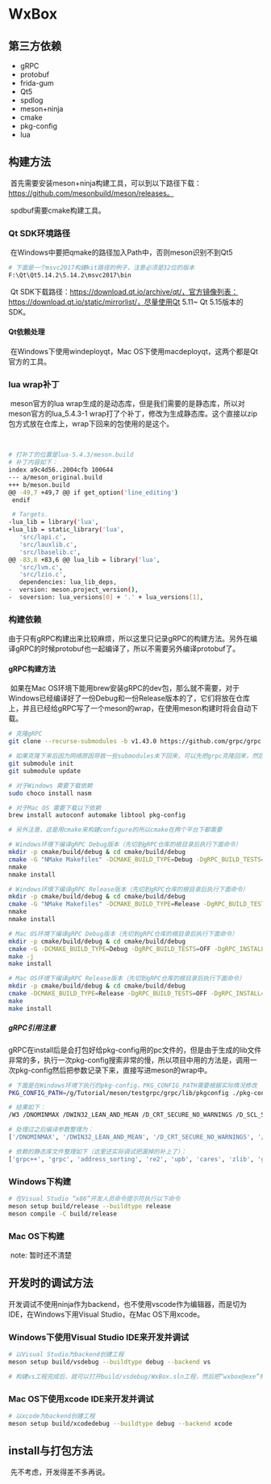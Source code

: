 # WxBox

## 第三方依赖

- gRPC
- protobuf
- frida-gum
- Qt5
- spdlog
- meson+ninja
- cmake
- pkg-config
- lua

## 构建方法

​	首先需要安装meson+ninja构建工具，可以到以下路径下载：https://github.com/mesonbuild/meson/releases。

​	spdbuf需要cmake构建工具。

### Qt SDK环境路径

​	在Windows中要把qmake的路径加入Path中，否则meson识别不到Qt5

```bash
# 下面是一个msvc2017构建kit路径的例子，注意必须是32位的版本
F:\Qt\Qt5.14.2\5.14.2\msvc2017\bin
```

​	Qt SDK下载路径：https://download.qt.io/archive/qt/，官方镜像列表：https://download.qt.io/static/mirrorlist/，尽量使用Qt 5.11~ Qt 5.15版本的SDK。

#### Qt依赖处理

​	在Windows下使用windeployqt，Mac OS下使用macdeployqt，这两个都是Qt官方的工具。

### lua wrap补丁

​	meson官方的lua wrap生成的是动态库，但是我们需要的是静态库，所以对meson官方的lua_5.4.3-1 wrap打了个补丁，修改为生成静态库。这个直接以zip包方式放在仓库上，wrap下回来的包使用的是这个。

​	

```bash
# 打补丁的位置是lua-5.4.3/meson.build
# 补丁内容如下：
index a9c4d56..2004cfb 100644
--- a/meson_original.build
+++ b/meson.build
@@ -49,7 +49,7 @@ if get_option('line_editing')
 endif

 # Targets.
-lua_lib = library('lua',
+lua_lib = static_library('lua',
   'src/lapi.c',
   'src/lauxlib.c',
   'src/lbaselib.c',
@@ -83,8 +83,6 @@ lua_lib = library('lua',
   'src/lvm.c',
   'src/lzio.c',
   dependencies: lua_lib_deps,
-  version: meson.project_version(),
-  soversion: lua_versions[0] + '.' + lua_versions[1],
```



### 构建依赖

​	由于只有gRPC构建出来比较麻烦，所以这里只记录gRPC的构建方法。另外在编译gRPC的时候protobuf也一起编译了，所以不需要另外编译protobuf了。

#### gRPC构建方法

​	如果在Mac OS环境下能用brew安装gRPC的dev包，那么就不需要，对于Windows已经编译好了一份Debug和一份Release版本的了，它们将放在仓库上，并且已经给gRPC写了一个meson的wrap，在使用meson构建时将会自动下载。

```bash
# 克隆gRPC
git clone --recurse-submodules -b v1.43.0 https://github.com/grpc/grpc

# 如果克隆下来后因为网络原因导致一些submodules未下回来，可以先把grpc克隆回来，然后后面再用下面的命令来把submodule拉回来
git submodule init
git submodule update

# 对于Windows 需要下载依赖
sudo choco install nasm

# 对于Mac OS 需要下载以下依赖
brew install autoconf automake libtool pkg-config

# 另外注意，这是用cmake来构建configure的所以cmake在两个平台下都需要

# Windows环境下编译gRPC Debug版本（先切到gRPC仓库的根目录后执行下面命令）
mkdir -p cmake/build/debug & cd cmake/build/debug
cmake -G "NMake Makefiles" -DCMAKE_BUILD_TYPE=Debug -DgRPC_BUILD_TESTS=OFF -DgRPC_INSTALL=ON -DgRPC_BUILD_GRPC_CSHARP_PLUGIN=OFF -DgRPC_BUILD_GRPC_NODE_PLUGIN=OFF -DgRPC_BUILD_GRPC_OBJECTIVE_C_PLUGIN=OFF -DgRPC_BUILD_GRPC_PHP_PLUGIN=OFF -DgRPC_BUILD_GRPC_PYTHON_PLUGIN=OFF -DgRPC_BUILD_GRPC_RUBY_PLUGIN=OFF -DgRPC_BUILD_CSHARP_EXT=OFF -DCMAKE_INSTALL_PREFIX=../../install/debug ../..
nmake
nmake install

# Windows环境下编译gRPC Release版本（先切到gRPC仓库的根目录后执行下面命令）
mkdir -p cmake/build/debug & cd cmake/build/debug
cmake -G "NMake Makefiles" -DCMAKE_BUILD_TYPE=Release -DgRPC_BUILD_TESTS=OFF -DgRPC_INSTALL=ON -DgRPC_BUILD_GRPC_CSHARP_PLUGIN=OFF -DgRPC_BUILD_GRPC_NODE_PLUGIN=OFF -DgRPC_BUILD_GRPC_OBJECTIVE_C_PLUGIN=OFF -DgRPC_BUILD_GRPC_PHP_PLUGIN=OFF -DgRPC_BUILD_GRPC_PYTHON_PLUGIN=OFF -DgRPC_BUILD_GRPC_RUBY_PLUGIN=OFF -DgRPC_BUILD_CSHARP_EXT=OFF -DCMAKE_INSTALL_PREFIX=../../install/release ../..
nmake
nmake install

# Mac OS环境下编译gRPC Debug版本（先切到gRPC仓库的根目录后执行下面命令）
mkdir -p cmake/build/debug & cd cmake/build/debug
cmake -G -DCMAKE_BUILD_TYPE=Debug -DgRPC_BUILD_TESTS=OFF -DgRPC_INSTALL=ON -DgRPC_BUILD_GRPC_CSHARP_PLUGIN=OFF -DgRPC_BUILD_GRPC_NODE_PLUGIN=OFF -DgRPC_BUILD_GRPC_OBJECTIVE_C_PLUGIN=OFF -DgRPC_BUILD_GRPC_PHP_PLUGIN=OFF -DgRPC_BUILD_GRPC_PYTHON_PLUGIN=OFF -DgRPC_BUILD_GRPC_RUBY_PLUGIN=OFF -DgRPC_BUILD_CSHARP_EXT=OFF -DCMAKE_INSTALL_PREFIX=../../install/debug ../..
make -j
make install

# Mac OS环境下编译gRPC Release版本（先切到gRPC仓库的根目录后执行下面命令）
mkdir -p cmake/build/debug & cd cmake/build/debug
cmake -DCMAKE_BUILD_TYPE=Release -DgRPC_BUILD_TESTS=OFF -DgRPC_INSTALL=ON -DgRPC_BUILD_GRPC_CSHARP_PLUGIN=OFF -DgRPC_BUILD_GRPC_NODE_PLUGIN=OFF -DgRPC_BUILD_GRPC_OBJECTIVE_C_PLUGIN=OFF -DgRPC_BUILD_GRPC_PHP_PLUGIN=OFF -DgRPC_BUILD_GRPC_PYTHON_PLUGIN=OFF -DgRPC_BUILD_GRPC_RUBY_PLUGIN=OFF -DgRPC_BUILD_CSHARP_EXT=OFF -DCMAKE_INSTALL_PREFIX=../../install/release ../..
make
make install
```

##### gRPC引用注意

​	gRPC在install后是会打包好给pkg-config用的pc文件的，但是由于生成的lib文件非常的多，执行一次pkg-config搜索非常的慢，所以项目中用的方法是，调用一次pkg-config然后把参数记录下来，直接写进meson的wrap中。

```bash
# 下面是在Windows环境下执行的pkg-config，PKG_CONFIG_PATH需要根据实际情况修改
PKG_CONFIG_PATH=/g/Tutorial/meson/testgrpc/grpc/lib/pkgconfig ./pkg-config.exe grpc++ --cflags --libs

# 结果如下：
/W3 /DNOMINMAX /DWIN32_LEAN_AND_MEAN /D_CRT_SECURE_NO_WARNINGS /D_SCL_SECURE_NO_WARNINGS /D_ENABLE_EXTENDED_ALIGNED_STORAGE /bigobj /wd4005 /wd4068 /wd4180 /wd4244 /wd4267 /wd4503 /wd4800 -IG:/Tutorial/meson/testgrpc/grpc/include  -ignore:4221 -LG:/Tutorial/meson/testgrpc/grpc/lib -lgrpc++ -lgrpc -laddress_sorting -lre2 -lupb -lcares -lz -lgpr -labsl_statusor -lssl -lcrypto -labsl_hash -labsl_raw_hash_set -labsl_hashtablez_sampler -labsl_city -labsl_low_level_hash -labsl_random_distributions -labsl_random_seed_sequences -labsl_random_internal_pool_urbg -labsl_random_internal_randen -labsl_random_seed_gen_exception -labsl_random_internal_randen_hwaes -labsl_random_internal_randen_slow -labsl_random_internal_randen_hwaes_impl -labsl_random_internal_platform -labsl_random_internal_seed_material -labsl_status -labsl_cord -labsl_cordz_info -labsl_cord_internal -labsl_cordz_functions -labsl_cordz_handle -labsl_exponential_biased -labsl_synchronization -labsl_bad_optional_access -labsl_str_format_internal -labsl_graphcycles_internal -labsl_stacktrace -labsl_symbolize -labsl_time -labsl_debugging_internal -labsl_demangle_internal -labsl_malloc_internal -labsl_civil_time -labsl_strings -labsl_time_zone -labsl_strings_internal -labsl_int128 -labsl_throw_delegate -labsl_base -labsl_spinlock_wait -labsl_bad_variant_access -labsl_raw_logging_internal -labsl_log_severity

# 处理过之后编译参数整理为：
['/DNOMINMAX', '/DWIN32_LEAN_AND_MEAN', '/D_CRT_SECURE_NO_WARNINGS', '/D_SCL_SECURE_NO_WARNINGS', '/D_ENABLE_EXTENDED_ALIGNED_STORAGE', '/bigobj', '/wd4005', '/wd4068', '/wd4180', '/wd4244', '/wd4267', '/wd4503', '/wd4800']

# 依赖的静态库文件整理如下（这里还实际调试把漏掉的补上了）：
['grpc++', 'grpc', 'address_sorting', 're2', 'upb', 'cares', 'zlib', 'gpr', 'absl_statusor', 'ssl', 'crypto', 'absl_hash', 'absl_raw_hash_set', 'absl_hashtablez_sampler', 'absl_city', 'absl_low_level_hash', 'absl_random_distributions', 'absl_random_seed_sequences', 'absl_random_internal_pool_urbg', 'absl_random_internal_randen', 'absl_random_seed_gen_exception', 'absl_random_internal_randen_hwaes', 'absl_random_internal_randen_slow', 'absl_random_internal_randen_hwaes_impl', 'absl_random_internal_platform', 'absl_random_internal_seed_material', 'absl_status', 'absl_cord', 'absl_cordz_info', 'absl_cord_internal', 'absl_cordz_functions', 'absl_cordz_handle', 'absl_exponential_biased', 'absl_synchronization', 'absl_bad_optional_access', 'absl_str_format_internal', 'absl_graphcycles_internal', 'absl_stacktrace', 'absl_symbolize', 'absl_time', 'absl_debugging_internal', 'absl_demangle_internal', 'absl_malloc_internal', 'absl_civil_time', 'absl_strings', 'absl_time_zone', 'absl_strings_internal', 'absl_int128', 'absl_throw_delegate', 'absl_base', 'absl_spinlock_wait', 'absl_bad_variant_access', 'absl_raw_logging_internal', 'absl_log_severity', 'libprotobuf', 'grpc++_reflection']
```



### Windows下构建

```bash
# 在Visual Studio “x86”开发人员命令提示符执行以下命令
meson setup build/release --buildtype release
meson compile -C build/release
```

### Mac OS下构建

​	note: 暂时还不清楚

## 开发时的调试方法

​	开发调试不使用ninja作为backend，也不使用vscode作为编辑器，而是切为IDE，在Windows下用Visual Studio，在Mac OS下用xcode。

### Windows下使用Visual Studio IDE来开发并调试

```bash
# 以Visual Studio为backend创建工程
meson setup build/vsdebug --buildtype debug --backend vs

# 构建vs工程完成后，就可以打开build/vsdebug/WxBox.sln工程，然后把“wxbox@exe”修改为启动项目，接着就可以开发调试了
```

### Mac OS下使用xcode IDE来开发并调试

```bash
# 以xcode为backend创建工程
meson setup build/xcodedebug --buildtype debug --backend xcode
```



## install与打包方法

​	先不考虑，开发得差不多再说。

